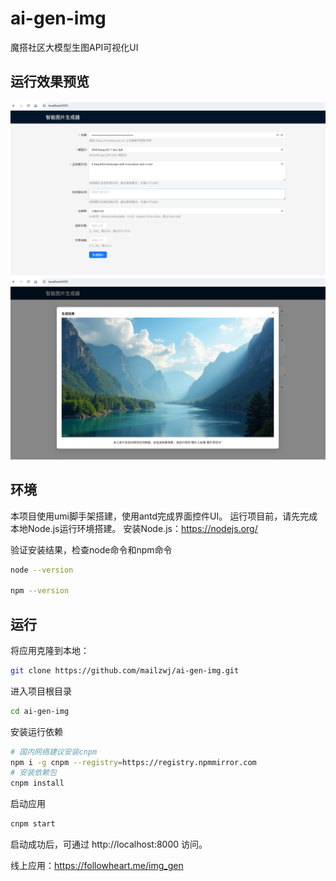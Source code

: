 # ai-gen-img
魔搭社区大模型生图API可视化UI

## 运行效果预览
![](./src/assets/params.png)
![](./src/assets/result.png)

## 环境
本项目使用umi脚手架搭建，使用antd完成界面控件UI。
运行项目前，请先完成本地Node.js运行环境搭建。
安装Node.js：https://nodejs.org/

验证安装结果，检查node命令和npm命令
```bash
node --version

npm --version
```

## 运行
将应用克隆到本地：
```bash
git clone https://github.com/mailzwj/ai-gen-img.git
```
进入项目根目录
```bash
cd ai-gen-img
```
安装运行依赖
```bash
# 国内网络建议安装cnpm
npm i -g cnpm --registry=https://registry.npmmirror.com
# 安装依赖包
cnpm install
```
启动应用
```bash
cnpm start
```
启动成功后，可通过 http://localhost:8000 访问。

线上应用：https://followheart.me/img_gen
